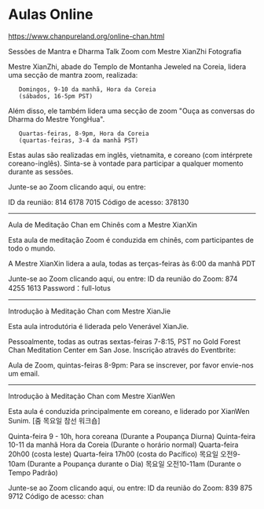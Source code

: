 # Aulas Online

https://www.chanpureland.org/online-chan.html

Sessões de Mantra e Dharma Talk Zoom com Mestre XianZhi
Fotografia
	
Mestre XianZhi, abade do Templo de Montanha Jeweled na Coreia, lidera uma secção de mantra zoom, realizada:

       Domingos, 9-10 da manhã, Hora da Coreia
       (sábados, 16-5pm PST)

Além disso, ele também lidera uma secção de zoom "Ouça as conversas do Dharma do Mestre YongHua".

       Quartas-feiras, 8-9pm, Hora da Coreia
       (quartas-feiras, 3-4 da manhã PST)

Estas aulas são realizadas em inglês, vietnamita, e coreano (com intérprete coreano-inglês). Sinta-se à vontade para participar a qualquer momento durante as sessões.

Junte-se ao Zoom clicando aqui, ou entre:

ID da reunião: 814 6178 7015
Código de acesso: 378130


----

Aula de Meditação Chan em Chinês com a Mestre XianXin

Esta aula de meditação Zoom é conduzida em chinês, com participantes de todo o mundo. 

A Mestre XianXin lidera a aula, todas as terças-feiras às 6:00 da manhã PDT

Junte-se ao Zoom clicando aqui, ou entre:
ID da reunião do Zoom: 874 4255 1613
Password：full-lotus

----

Introdução à Meditação Chan com Mestre XianJie

Esta aula introdutória é liderada pelo Venerável XianJie.

Pessoalmente, todas as outras sextas-feiras 7-8:15, PST no Gold Forest Chan Meditation Center em San Jose. Inscrição através do Eventbrite:

Aula de Zoom, quintas-feiras 8-9pm: Para se inscrever, por favor envie-nos um email.

----

Introdução à Meditação Chan com Mestre XianWen
 
Esta aula é conduzida principalmente em coreano,
e liderado por XianWen Sunim.
[줌 목요일 참선 워크숍]

Quinta-feira 9 - 10h, hora coreana (Durante a Poupança Diurna)
Quinta-feira 10-11 da manhã Hora da Coreia (Durante o horário normal)
Quarta-feira 20h00 (costa leste)
Quarta-feira 17h00 (costa do Pacífico)
목요일 오전9-10am (Durante a Poupança durante o Dia)
목요일 오전10-11am (Durante o Tempo Padrão)
 
Junte-se ao Zoom clicando aqui, ou entre:
ID da reunião do Zoom: 839 875 9712
Código de acesso: chan